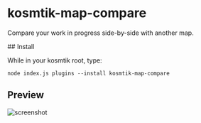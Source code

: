 # kosmtik-map-compare

Compare your work in progress side-by-side with another
map.

## Install

While in your kosmtik root, type:

`node index.js plugins --install kosmtik-map-compare`

## Preview

![screenshot](https://raw.github.com/kosmtik/kosmtik-map-compare/master/screenshot.png "Screenshot of Kosmtik")
